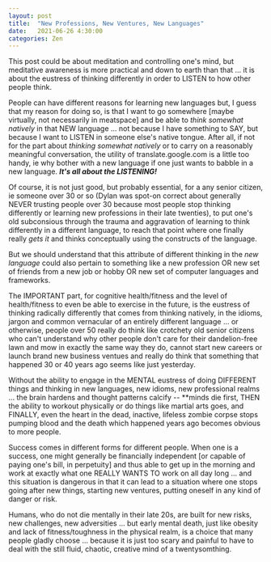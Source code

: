 ```yaml
---
layout: post
title:  "New Professions, New Ventures, New Languages"
date:   2021-06-26 4:30:00
categories: Zen
---
```


This post could be about meditation and controlling one's mind, but meditative awareness is more practical and down to earth than that ... it is about the eustress of thinking differently in order to LISTEN to how other people think.

People can have different reasons for learning new languages but, I guess that my reason for doing so, is that I want to go somewhere [maybe virtually, not necessarily in meatspace] and be able to *think somewhat natively* in that NEW language ... not because I have something to SAY, but because I want to LISTEN in someone else's native tongue.  After all, if not for the part about *thinking somewhat natively* or to carry on a reasonably meaningful conversation, the utility of translate.google.com is a little too handy, ie why bother with a new language if one just wants to babble in a new language. ***It's all about the LISTENING!***

Of course, it is not just good, but probably essential, for a any senior citizen, ie someone over 30 or so (Dylan was spot-on correct about generally NEVER trusting people over 30 because most people stop thinking differently or learning new professions in their late twenties), to put one's old subconsious through the trauma and aggravation of learning to think differently in a different language, to reach that point where one finally really *gets it* and thinks conceptually using the constructs of the language. 

But we should understand that this attribute of different thinking in the *new language* could also pertain to something like a new profession OR new set of friends from a new job or hobby OR new set of computer languages and frameworks. 

The IMPORTANT part, for cognitive health/fitness and the level of health/fitness to even be able to exercise in the future, is the eustress of thinking radically differently that comes from thinking natively, in the idioms, jargon and common vernacular of an entirely different language ... or otherwise, people over 50 really do think like crotchety old senior citizens who can't understand why other people don't care for their dandelion-free lawn and mow in exactly the same way they do, cannot start new careers or launch brand new business ventues and really do think that something that happened 30 or 40 years ago seems like just yesterday.

Without the ability to engage in the MENTAL eustress of doing DIFFERENT things and thinking in new languages, new idioms, new professional realms ... the brain hardens and thought patterns calcify -- **minds die first, THEN the ability to workout physically or do things like martial arts goes, and FINALLY, even the heart in the dead, inactive, lifeless zombie corpse stops pumping blood and the death which happened years ago becomes obvious to more people.  

Success comes in different forms for different people. When one is a success, one might generally be financially independent [or capable of paying one's bill, in perpetuity] and thus able to get up in the morning and work at exactly what one REALLY WANTS TO work on all day long ... and this situation is dangerous in that it can lead to a situation where one stops going after new things, starting new ventures, putting oneself in any kind of danger or risk.

Humans, who do not die mentally in their late 20s, are built for new risks, new challenges, new adversities ... but early mental death, just like obesity and lack of fitness/toughness in the physical realm, is a choice that many people gladly choose ... because it is just too scary and painful to have to deal with the still fluid, chaotic, creative mind of a twentysomthing.
